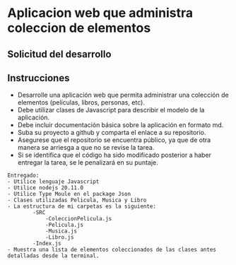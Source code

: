 # Aplicacion web que administra coleccion de elementos

## Solicitud del desarrollo

## Instrucciones
- Desarrolle una aplicación web que permita administrar una colección de elementos (películas, libros, personas, etc).  
- Debe utilizar clases de Javascript para describir el modelo de la aplicación.
- Debe incluir documentación básica sobre la aplicación en formato md.
- Suba su proyecto a github y comparta el enlace a su repositorio.
- Asegurese que el repositorio se encuentra público, ya que de otra manera se arriesga a que no se revise la tarea.
- Si se identifica que el código ha sido modificado posterior a haber entregar la tarea, se le penalizará en su puntaje.

```
Entregado:
- Utilice lenguaje Javascript
- Utilice nodejs 20.11.0 
- Utilice Type Moule en el package Json
- Clases utilizadas Pelicula, Musica y Libro
- La estructura de mi carpetas es la siguiente:
        -SRC
            -ColeccionPelicula.js
            -Pelicula.js
            -Musica.js
            -Libro.js
        -Index.js
- Muestra una lista de elementos coleccionados de las clases antes detalladas desde la terminal.
```
